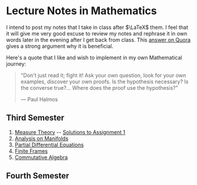 # Lecture Notes in Mathematics

I intend to post my notes that I take in class after $\LaTeX$ them. I feel that it will give me very good excuse to review my notes and rephrase it in own words later in the evening after I get back from class. This [answer on Quora](https://qr.ae/pvMgZv) gives a strong argument why it is beneficial.

Here's a quote that I like and wish to implement in my own Mathematical journey:

> "Don't just read it; fight it! Ask your own question, look for your own examples, discover your own proofs. Is the hypothesis necessary? Is the converse true?$\ldots$ Where does the proof use the hypothesis?"
>
> — Paul Halmos

## Third Semester

1. [Measure Theory](https://raw.githubusercontent.com/ashishKujur7/lectureNotes/main/Lecture%20Notes%20in%20Measure%20Theory/main.pdf)
 -- [Solutions to Assignment 1](https://github.com/ashishKujur7/AssignmentRepository/raw/main/Measure-Theory-Assignment-1/Assignment-1.pdf)
2. [Analysis on Manifolds](https://github.com/ashishKujur7/lectureNotes/raw/main/Lecture%20Notes%20in%20Analysis%20on%20Manifolds/main.pdf)
3. [Partial Differential Equations](https://github.com/ashishKujur7/lectureNotes/raw/main/Lecture%20Notes%20in%20Partial%20Differential%20Equations/main.pdf)
4. [Finite Frames](https://raw.githubusercontent.com/ashishKujur7/Lecture-Notes/main/Lecture%20Notes%20in%20Finite%20Frames/main.pdf)
5. [Commutative Algebra](https://raw.githubusercontent.com/ashishKujur7/Lecture-Notes/main/Lecture%20Notes%20in%20Commutative%20Algebra/main.pdf)

## Fourth Semester
